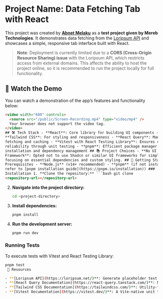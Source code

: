 # Project Name: Data Fetching Tab with React

This project was created by **[Abnet Melaku](https://abnet-portfolio.vercel.app/)** as a **test project given by Mereb Technologies**. It demonstrates data fetching from the [Loripsum API](https://loripsum.net/) and showcases a simple, responsive tab interface built with React.

> **Note**: Deployment is currently limited due to a **CORS (Cross-Origin Resource Sharing) issue** with the Loripsum API, which restricts access from external domains. This affects the ability to host the project online, so it is recommended to run the project locally for full functionality.

## 🎥 Watch the Demo

You can watch a demonstration of the app’s features and functionality below:

````html
<video width="600" controls>
  <source src="/public/Screen-Recording.mp4" type="video/mp4" />
  Your browser does not support the video tag.
</video>
## 🛠️ Tech Stack - **React**: Core library for building UI components -
**Tailwind CSS**: For styling and responsiveness - **React Query**: Manages data
fetching and caching - **Vitest with React Testing Library**: Ensures component
reliability through unit testing - **pnpm**: Efficient package manager for
installation and dependency management ## 📚 Project Choices - **No UI
Framework**: Opted not to use Shadcn or similar UI frameworks for simplicity,
focusing on essential dependencies and custom styling. ## 🚀 Getting Started ###
Prerequisites - **Node.js** (v14+ recommended) - **pnpm** (if not installed,
refer to [pnpm installation guide](https://pnpm.io/installation)) ###
Installation 1. **Clone the repository:** ```bash git clone
<repository-url></repository-url>
````

2. **Navigate into the project directory:**

   ```bash
   cd <project-directory>
   ```

3. **Install dependencies:**

   ```bash
   pnpm install
   ```

4. **Run the development server:**

   ```bash
   pnpm run dev
   ```

### Running Tests

To execute tests with Vitest and React Testing Library:

```bash
pnpm test
 🔗 Resources

- **[Loripsum API](https://loripsum.net/)**: Generate placeholder text for testing and design.
- **[React Query Documentation](https://react-query.tanstack.com/)**: Manage server-state in React applications with ease.
- **[Tailwind CSS Documentation](https://tailwindcss.com/)**: Utility-first CSS framework for creating custom designs.
- **[Vitest Documentation](https://vitest.dev/)**: A Vite-native unit testing framework.

```
